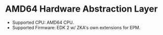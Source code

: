 # AMD64 Hardware Abstraction Layer

- Supported CPU: AMD64 CPU.
- Supported Firmware: EDK 2 w/ ZKA's own extensions for EPM.
